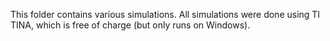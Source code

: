 This folder contains various simulations. All simulations were done using TI TINA, which is free of charge (but only runs on Windows).
